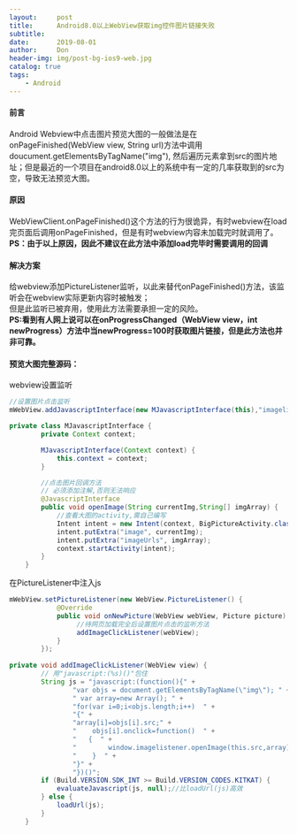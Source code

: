 ```yaml
---
layout:     post
title:      Android8.0以上WebView获取img控件图片链接失败
subtitle:   
date:       2019-08-01
author:     Don
header-img: img/post-bg-ios9-web.jpg
catalog: true
tags:
    - Android
---
```


#### 前言
Android Webview中点击图片预览大图的一般做法是在onPageFinished(WebView view, String url)方法中调用doucument.getElementsByTagName("img"),
然后遍历元素拿到src的图片地址；但是最近的一个项目在android8.0以上的系统中有一定的几率获取到的src为空，导致无法预览大图。  

#### 原因  
WebViewClient.onPageFinished()这个方法的行为很诡异，有时webview在load完页面后调用onPageFinished，但是有时webview内容未加载完时就调用了。  
**PS：由于以上原因，因此不建议在此方法中添加load完毕时需要调用的回调**

#### 解决方案  
给webview添加PictureListener监听，以此来替代onPageFinished()方法，该监听会在webview实际更新内容时被触发；  
但是此监听已被弃用，使用此方法需要承担一定的风险。    
**PS:看到有人网上说可以在onProgressChanged（WebView view，int newProgress）方法中当newProgress=100时获取图片链接，但是此方法也并非可靠。**

#### 预览大图完整源码：   
webview设置监听
```java
//设置图片点击监听
mWebView.addJavascriptInterface(new MJavascriptInterface(this),"imagelistener");

private class MJavascriptInterface {
        private Context context;

        MJavascriptInterface(Context context) {
            this.context = context;
        }

        //点击图片回调方法
        // 必须添加注解,否则无法响应
        @JavascriptInterface
        public void openImage(String currentImg,String[] imgArray) {
            //查看大图的activity,需自己编写
            Intent intent = new Intent(context, BigPictureActivity.class);
            intent.putExtra("image", currentImg);
            intent.putExtra("imageUrls", imgArray);
            context.startActivity(intent);
        }
    }
```

在PictureListener中注入js  
```java
mWebView.setPictureListener(new WebView.PictureListener() {
            @Override
            public void onNewPicture(WebView webView, Picture picture) {
                 //待网页加载完全后设置图片点击的监听方法
                 addImageClickListener(webView);
            }
        });
        
private void addImageClickListener(WebView view) {
        // 用"javascript:(%s)()"包住
        String js = "javascript:(function(){" +
                "var objs = document.getElementsByTagName(\"img\"); " +
                " var array=new Array(); " +
                "for(var i=0;i<objs.length;i++)  " +
                "{" +
                "array[i]=objs[i].src;" +
                "    objs[i].onclick=function()  " +
                "   {  " +
                "        window.imagelistener.openImage(this.src,array);  " +
                "    }  " +
                "}" +
                "})()";
        if (Build.VERSION.SDK_INT >= Build.VERSION_CODES.KITKAT) {
            evaluateJavascript(js, null);//比loadUrl(js)高效
        } else {
            loadUrl(js);
        }
    }
```

